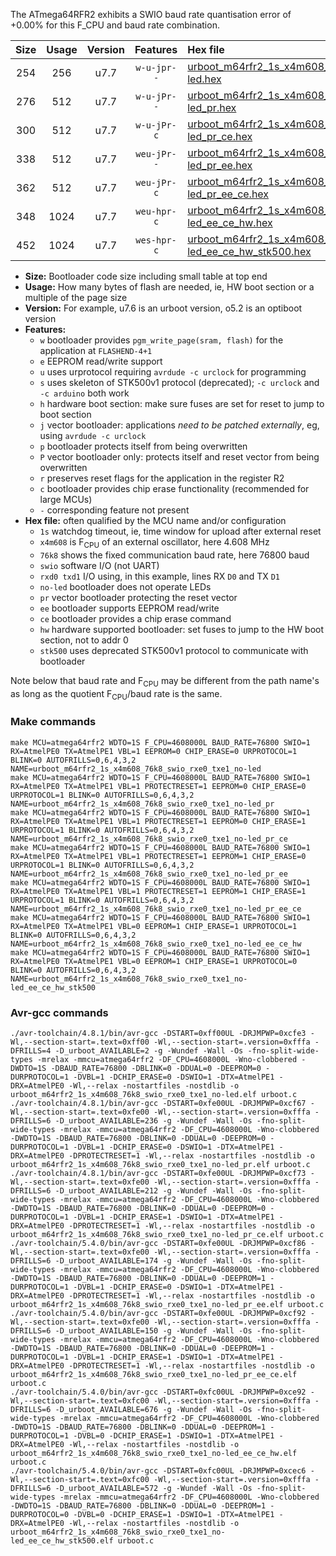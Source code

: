 The ATmega64RFR2 exhibits a SWIO baud rate quantisation error of +0.00% for this F_CPU and baud rate combination.

|Size|Usage|Version|Features|Hex file|
|:-:|:-:|:-:|:-:|:--|
|254|256|u7.7|`w-u-jpr--`|[urboot_m64rfr2_1s_x4m608_76k8_swio_rxe0_txe1_no-led.hex](https://raw.githubusercontent.com/stefanrueger/urboot.hex/main/mcus/atmega64rfr2/watchdog_1_s/external_oscillator_x/%2B4m608000_hz/%2B%2B76k8_baud/uart0_rxe0_txe1/no-led/urboot_m64rfr2_1s_x4m608_76k8_swio_rxe0_txe1_no-led.hex)|
|276|512|u7.7|`w-u-jPr--`|[urboot_m64rfr2_1s_x4m608_76k8_swio_rxe0_txe1_no-led_pr.hex](https://raw.githubusercontent.com/stefanrueger/urboot.hex/main/mcus/atmega64rfr2/watchdog_1_s/external_oscillator_x/%2B4m608000_hz/%2B%2B76k8_baud/uart0_rxe0_txe1/no-led/urboot_m64rfr2_1s_x4m608_76k8_swio_rxe0_txe1_no-led_pr.hex)|
|300|512|u7.7|`w-u-jPr-c`|[urboot_m64rfr2_1s_x4m608_76k8_swio_rxe0_txe1_no-led_pr_ce.hex](https://raw.githubusercontent.com/stefanrueger/urboot.hex/main/mcus/atmega64rfr2/watchdog_1_s/external_oscillator_x/%2B4m608000_hz/%2B%2B76k8_baud/uart0_rxe0_txe1/no-led/urboot_m64rfr2_1s_x4m608_76k8_swio_rxe0_txe1_no-led_pr_ce.hex)|
|338|512|u7.7|`weu-jPr--`|[urboot_m64rfr2_1s_x4m608_76k8_swio_rxe0_txe1_no-led_pr_ee.hex](https://raw.githubusercontent.com/stefanrueger/urboot.hex/main/mcus/atmega64rfr2/watchdog_1_s/external_oscillator_x/%2B4m608000_hz/%2B%2B76k8_baud/uart0_rxe0_txe1/no-led/urboot_m64rfr2_1s_x4m608_76k8_swio_rxe0_txe1_no-led_pr_ee.hex)|
|362|512|u7.7|`weu-jPr-c`|[urboot_m64rfr2_1s_x4m608_76k8_swio_rxe0_txe1_no-led_pr_ee_ce.hex](https://raw.githubusercontent.com/stefanrueger/urboot.hex/main/mcus/atmega64rfr2/watchdog_1_s/external_oscillator_x/%2B4m608000_hz/%2B%2B76k8_baud/uart0_rxe0_txe1/no-led/urboot_m64rfr2_1s_x4m608_76k8_swio_rxe0_txe1_no-led_pr_ee_ce.hex)|
|348|1024|u7.7|`weu-hpr-c`|[urboot_m64rfr2_1s_x4m608_76k8_swio_rxe0_txe1_no-led_ee_ce_hw.hex](https://raw.githubusercontent.com/stefanrueger/urboot.hex/main/mcus/atmega64rfr2/watchdog_1_s/external_oscillator_x/%2B4m608000_hz/%2B%2B76k8_baud/uart0_rxe0_txe1/no-led/urboot_m64rfr2_1s_x4m608_76k8_swio_rxe0_txe1_no-led_ee_ce_hw.hex)|
|452|1024|u7.7|`wes-hpr-c`|[urboot_m64rfr2_1s_x4m608_76k8_swio_rxe0_txe1_no-led_ee_ce_hw_stk500.hex](https://raw.githubusercontent.com/stefanrueger/urboot.hex/main/mcus/atmega64rfr2/watchdog_1_s/external_oscillator_x/%2B4m608000_hz/%2B%2B76k8_baud/uart0_rxe0_txe1/no-led/urboot_m64rfr2_1s_x4m608_76k8_swio_rxe0_txe1_no-led_ee_ce_hw_stk500.hex)|

- **Size:** Bootloader code size including small table at top end
- **Usage:** How many bytes of flash are needed, ie, HW boot section or a multiple of the page size
- **Version:** For example, u7.6 is an urboot version, o5.2 is an optiboot version
- **Features:**
  + `w` bootloader provides `pgm_write_page(sram, flash)` for the application at `FLASHEND-4+1`
  + `e` EEPROM read/write support
  + `u` uses urprotocol requiring `avrdude -c urclock` for programming
  + `s` uses skeleton of STK500v1 protocol (deprecated); `-c urclock` and `-c arduino` both work
  + `h` hardware boot section: make sure fuses are set for reset to jump to boot section
  + `j` vector bootloader: applications *need to be patched externally*, eg, using `avrdude -c urclock`
  + `p` bootloader protects itself from being overwritten
  + `P` vector bootloader only: protects itself and reset vector from being overwritten
  + `r` preserves reset flags for the application in the register R2
  + `c` bootloader provides chip erase functionality (recommended for large MCUs)
  + `-` corresponding feature not present
- **Hex file:** often qualified by the MCU name and/or configuration
  + `1s` watchdog timeout, ie, time window for upload after external reset
  + `x4m608` is F<sub>CPU</sub> of an external oscillator, here 4.608 MHz
  + `76k8` shows the fixed communication baud rate, here 76800 baud
  + `swio` software I/O (not UART)
  + `rxd0 txd1` I/O using, in this example, lines RX `D0` and TX `D1`
  + `no-led` bootloader does not operate LEDs
  + `pr` vector bootloader protecting the reset vector
  + `ee` bootloader supports EEPROM read/write
  + `ce` bootloader provides a chip erase command
  + `hw` hardware supported bootloader: set fuses to jump to the HW boot section, not to addr 0
  + `stk500` uses deprecated STK500v1 protocol to communicate with bootloader


Note below that baud rate and F<sub>CPU</sub> may be different from the path name's as long as the quotient F<sub>CPU</sub>/baud rate is the same.

### Make commands
```
make MCU=atmega64rfr2 WDTO=1S F_CPU=4608000L BAUD_RATE=76800 SWIO=1 RX=AtmelPE0 TX=AtmelPE1 VBL=1 EEPROM=0 CHIP_ERASE=0 URPROTOCOL=1 BLINK=0 AUTOFRILLS=0,6,4,3,2 NAME=urboot_m64rfr2_1s_x4m608_76k8_swio_rxe0_txe1_no-led
make MCU=atmega64rfr2 WDTO=1S F_CPU=4608000L BAUD_RATE=76800 SWIO=1 RX=AtmelPE0 TX=AtmelPE1 VBL=1 PROTECTRESET=1 EEPROM=0 CHIP_ERASE=0 URPROTOCOL=1 BLINK=0 AUTOFRILLS=0,6,4,3,2 NAME=urboot_m64rfr2_1s_x4m608_76k8_swio_rxe0_txe1_no-led_pr
make MCU=atmega64rfr2 WDTO=1S F_CPU=4608000L BAUD_RATE=76800 SWIO=1 RX=AtmelPE0 TX=AtmelPE1 VBL=1 PROTECTRESET=1 EEPROM=0 CHIP_ERASE=1 URPROTOCOL=1 BLINK=0 AUTOFRILLS=0,6,4,3,2 NAME=urboot_m64rfr2_1s_x4m608_76k8_swio_rxe0_txe1_no-led_pr_ce
make MCU=atmega64rfr2 WDTO=1S F_CPU=4608000L BAUD_RATE=76800 SWIO=1 RX=AtmelPE0 TX=AtmelPE1 VBL=1 PROTECTRESET=1 EEPROM=1 CHIP_ERASE=0 URPROTOCOL=1 BLINK=0 AUTOFRILLS=0,6,4,3,2 NAME=urboot_m64rfr2_1s_x4m608_76k8_swio_rxe0_txe1_no-led_pr_ee
make MCU=atmega64rfr2 WDTO=1S F_CPU=4608000L BAUD_RATE=76800 SWIO=1 RX=AtmelPE0 TX=AtmelPE1 VBL=1 PROTECTRESET=1 EEPROM=1 CHIP_ERASE=1 URPROTOCOL=1 BLINK=0 AUTOFRILLS=0,6,4,3,2 NAME=urboot_m64rfr2_1s_x4m608_76k8_swio_rxe0_txe1_no-led_pr_ee_ce
make MCU=atmega64rfr2 WDTO=1S F_CPU=4608000L BAUD_RATE=76800 SWIO=1 RX=AtmelPE0 TX=AtmelPE1 VBL=0 EEPROM=1 CHIP_ERASE=1 URPROTOCOL=1 BLINK=0 AUTOFRILLS=0,6,4,3,2 NAME=urboot_m64rfr2_1s_x4m608_76k8_swio_rxe0_txe1_no-led_ee_ce_hw
make MCU=atmega64rfr2 WDTO=1S F_CPU=4608000L BAUD_RATE=76800 SWIO=1 RX=AtmelPE0 TX=AtmelPE1 VBL=0 EEPROM=1 CHIP_ERASE=1 URPROTOCOL=0 BLINK=0 AUTOFRILLS=0,6,4,3,2 NAME=urboot_m64rfr2_1s_x4m608_76k8_swio_rxe0_txe1_no-led_ee_ce_hw_stk500
```

### Avr-gcc commands
```
./avr-toolchain/4.8.1/bin/avr-gcc -DSTART=0xff00UL -DRJMPWP=0xcfe3 -Wl,--section-start=.text=0xff00 -Wl,--section-start=.version=0xfffa -DFRILLS=4 -D_urboot_AVAILABLE=2 -g -Wundef -Wall -Os -fno-split-wide-types -mrelax -mmcu=atmega64rfr2 -DF_CPU=4608000L -Wno-clobbered -DWDTO=1S -DBAUD_RATE=76800 -DBLINK=0 -DDUAL=0 -DEEPROM=0 -DURPROTOCOL=1 -DVBL=1 -DCHIP_ERASE=0 -DSWIO=1 -DTX=AtmelPE1 -DRX=AtmelPE0 -Wl,--relax -nostartfiles -nostdlib -o urboot_m64rfr2_1s_x4m608_76k8_swio_rxe0_txe1_no-led.elf urboot.c
./avr-toolchain/4.8.1/bin/avr-gcc -DSTART=0xfe00UL -DRJMPWP=0xcf67 -Wl,--section-start=.text=0xfe00 -Wl,--section-start=.version=0xfffa -DFRILLS=6 -D_urboot_AVAILABLE=236 -g -Wundef -Wall -Os -fno-split-wide-types -mrelax -mmcu=atmega64rfr2 -DF_CPU=4608000L -Wno-clobbered -DWDTO=1S -DBAUD_RATE=76800 -DBLINK=0 -DDUAL=0 -DEEPROM=0 -DURPROTOCOL=1 -DVBL=1 -DCHIP_ERASE=0 -DSWIO=1 -DTX=AtmelPE1 -DRX=AtmelPE0 -DPROTECTRESET=1 -Wl,--relax -nostartfiles -nostdlib -o urboot_m64rfr2_1s_x4m608_76k8_swio_rxe0_txe1_no-led_pr.elf urboot.c
./avr-toolchain/4.8.1/bin/avr-gcc -DSTART=0xfe00UL -DRJMPWP=0xcf73 -Wl,--section-start=.text=0xfe00 -Wl,--section-start=.version=0xfffa -DFRILLS=6 -D_urboot_AVAILABLE=212 -g -Wundef -Wall -Os -fno-split-wide-types -mrelax -mmcu=atmega64rfr2 -DF_CPU=4608000L -Wno-clobbered -DWDTO=1S -DBAUD_RATE=76800 -DBLINK=0 -DDUAL=0 -DEEPROM=0 -DURPROTOCOL=1 -DVBL=1 -DCHIP_ERASE=1 -DSWIO=1 -DTX=AtmelPE1 -DRX=AtmelPE0 -DPROTECTRESET=1 -Wl,--relax -nostartfiles -nostdlib -o urboot_m64rfr2_1s_x4m608_76k8_swio_rxe0_txe1_no-led_pr_ce.elf urboot.c
./avr-toolchain/5.4.0/bin/avr-gcc -DSTART=0xfe00UL -DRJMPWP=0xcf86 -Wl,--section-start=.text=0xfe00 -Wl,--section-start=.version=0xfffa -DFRILLS=6 -D_urboot_AVAILABLE=174 -g -Wundef -Wall -Os -fno-split-wide-types -mrelax -mmcu=atmega64rfr2 -DF_CPU=4608000L -Wno-clobbered -DWDTO=1S -DBAUD_RATE=76800 -DBLINK=0 -DDUAL=0 -DEEPROM=1 -DURPROTOCOL=1 -DVBL=1 -DCHIP_ERASE=0 -DSWIO=1 -DTX=AtmelPE1 -DRX=AtmelPE0 -DPROTECTRESET=1 -Wl,--relax -nostartfiles -nostdlib -o urboot_m64rfr2_1s_x4m608_76k8_swio_rxe0_txe1_no-led_pr_ee.elf urboot.c
./avr-toolchain/5.4.0/bin/avr-gcc -DSTART=0xfe00UL -DRJMPWP=0xcf92 -Wl,--section-start=.text=0xfe00 -Wl,--section-start=.version=0xfffa -DFRILLS=6 -D_urboot_AVAILABLE=150 -g -Wundef -Wall -Os -fno-split-wide-types -mrelax -mmcu=atmega64rfr2 -DF_CPU=4608000L -Wno-clobbered -DWDTO=1S -DBAUD_RATE=76800 -DBLINK=0 -DDUAL=0 -DEEPROM=1 -DURPROTOCOL=1 -DVBL=1 -DCHIP_ERASE=1 -DSWIO=1 -DTX=AtmelPE1 -DRX=AtmelPE0 -DPROTECTRESET=1 -Wl,--relax -nostartfiles -nostdlib -o urboot_m64rfr2_1s_x4m608_76k8_swio_rxe0_txe1_no-led_pr_ee_ce.elf urboot.c
./avr-toolchain/5.4.0/bin/avr-gcc -DSTART=0xfc00UL -DRJMPWP=0xce92 -Wl,--section-start=.text=0xfc00 -Wl,--section-start=.version=0xfffa -DFRILLS=6 -D_urboot_AVAILABLE=676 -g -Wundef -Wall -Os -fno-split-wide-types -mrelax -mmcu=atmega64rfr2 -DF_CPU=4608000L -Wno-clobbered -DWDTO=1S -DBAUD_RATE=76800 -DBLINK=0 -DDUAL=0 -DEEPROM=1 -DURPROTOCOL=1 -DVBL=0 -DCHIP_ERASE=1 -DSWIO=1 -DTX=AtmelPE1 -DRX=AtmelPE0 -Wl,--relax -nostartfiles -nostdlib -o urboot_m64rfr2_1s_x4m608_76k8_swio_rxe0_txe1_no-led_ee_ce_hw.elf urboot.c
./avr-toolchain/5.4.0/bin/avr-gcc -DSTART=0xfc00UL -DRJMPWP=0xcec6 -Wl,--section-start=.text=0xfc00 -Wl,--section-start=.version=0xfffa -DFRILLS=6 -D_urboot_AVAILABLE=572 -g -Wundef -Wall -Os -fno-split-wide-types -mrelax -mmcu=atmega64rfr2 -DF_CPU=4608000L -Wno-clobbered -DWDTO=1S -DBAUD_RATE=76800 -DBLINK=0 -DDUAL=0 -DEEPROM=1 -DURPROTOCOL=0 -DVBL=0 -DCHIP_ERASE=1 -DSWIO=1 -DTX=AtmelPE1 -DRX=AtmelPE0 -Wl,--relax -nostartfiles -nostdlib -o urboot_m64rfr2_1s_x4m608_76k8_swio_rxe0_txe1_no-led_ee_ce_hw_stk500.elf urboot.c
```

